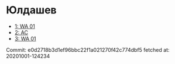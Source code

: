 # Юлдашев
- [1: WA 01](1.md)
- [2: AC](2.md)
- [3: WA 01](3.md)

Commit: e0d2718b3d1ef96bbc22f1a021270f42c774dbf5
 fetched at: 20201001-124234
